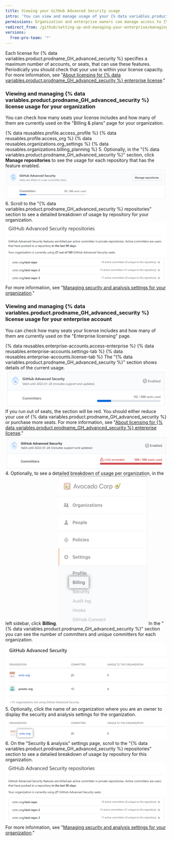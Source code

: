 ```yaml
---
title: Viewing your GitHub Advanced Security usage
intro: 'You can view and manage usage of your {% data variables.product.prodname_GH_advanced_security %} license.'
permissions: Organization and enterprise owners can manage access to {% data variables.product.prodname_GH_advanced_security %} for their organization or enterprise organizations.
redirect_from: /github/setting-up-and-managing-your-enterprise/managing-use-of-advanced-security-for-organizations-in-your-enterprise-account
versions:
  free-pro-team: '*'
---
```


Each license for {% data variables.product.prodname_GH_advanced_security %} specifies a maximum number of accounts, or seats, that can use these features. Periodically you should check that your use is within your license capacity. For more information, see "[About licensing for {% data variables.product.prodname_GH_advanced_security %} enterprise license](/github/setting-up-and-managing-billing-and-payments-on-github/about-licensing-for-github-advanced-security)."

### Viewing and managing {% data variables.product.prodname_GH_advanced_security %} license usage for your organization

You can check how many seats your license includes and how many of them are currently used on the "Billing & plans" page for your organization.

{% data reusables.profile.access_profile %}
{% data reusables.profile.access_org %}
{% data reusables.organizations.org_settings %}
{% data reusables.organizations.billing_planning %}
5. Optionally, in the "{% data variables.product.prodname_GH_advanced_security %}" section, click **Manage repositories** to see the usage for each repository that has the feature enabled.
  ![Details of usage of seats](/assets/images/help/billing/ghas-seats-org.png)
6. Scroll to the "{% data variables.product.prodname_GH_advanced_security %} repositories" section to see a detailed breakdown of usage by repository for your organization.
  ![{% data variables.product.prodname_GH_advanced_security %} repositories section](/assets/images/help/organizations/settings-security-analysis-ghas-repos-list.png)
  For more information, see "[Managing security and analysis settings for your organization](/github/setting-up-and-managing-organizations-and-teams/managing-security-and-analysis-settings-for-your-organization)."

### Viewing and managing {% data variables.product.prodname_GH_advanced_security %} license usage for your enterprise account

You can check how many seats your license includes and how many of them are currently used on the "Enterprise licensing" page.

{% data reusables.enterprise-accounts.access-enterprise %}
{% data reusables.enterprise-accounts.settings-tab %}
{% data reusables.enterprise-accounts.license-tab %}
   The "{% data variables.product.prodname_GH_advanced_security %}" section shows details of the current usage.
  ![{% data variables.product.prodname_GH_advanced_security %} in enterprise licensing settings](/assets/images/help/enterprises/enterprise-licensing-tab-ghas.png)
  If you run out of seats, the section will be red. You should either reduce your use of {% data variables.product.prodname_GH_advanced_security %} or purchase more seats. For more information, see "[About licensing for {% data variables.product.prodname_GH_advanced_security %} enterprise license](/github/setting-up-and-managing-billing-and-payments-on-github/about-licensing-for-github-advanced-security#getting-the-most-out-of-your-github-advanced-security-enterprise-license)."
  ![{% data variables.product.prodname_GH_advanced_security %} in enterprise licensing settings](/assets/images/help/enterprises/enterprise-licensing-tab-ghas-no-seats.png)
4. Optionally, to see a detailed breakdown of usage per organization, in the left sidebar, click **Billing**.
  ![Billing tab in the enterprise account settings sidebar](/assets/images/help/business-accounts/settings-billing-tab.png)
  In the "{% data variables.product.prodname_GH_advanced_security %}" section you can see the number of committers and unique committers for each organization.
  ![{% data variables.product.prodname_GH_advanced_security %} in enterprise billing settings](/assets/images/help/billing/ghas-orgs-list-enterprise.png)
5. Optionally, click the name of an organization where you are an owner to display the security and analysis settings for the organization.
  ![Owned organization in {% data variables.product.prodname_GH_advanced_security %} section of enterprise billing settings](/assets/images/help/billing/ghas-orgs-list-enterprise-click-org.png)
6. On the "Security & analysis" settings page, scroll to the "{% data variables.product.prodname_GH_advanced_security %} repositories" section to see a detailed breakdown of usage by repository for this organization.
  ![{% data variables.product.prodname_GH_advanced_security %} repositories section](/assets/images/help/enterprises/settings-security-analysis-ghas-repos-list.png)
  For more information, see "[Managing security and analysis settings for your organization](/github/setting-up-and-managing-organizations-and-teams/managing-security-and-analysis-settings-for-your-organization)."
